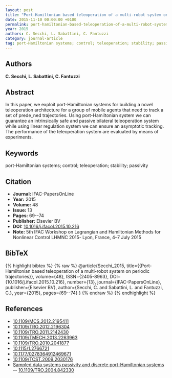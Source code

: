 ```yaml
---
layout: post
title: "Port-Hamiltonian based teleoperation of a multi-robot system on periodic trajectories"
date: 2015-11-10 00:00:00 +0100
permalink: port-hamiltonian-based-teleoperation-of-a-multi-robot-system-on-periodic-trajectories
year: 2015
authors: C. Secchi, L. Sabattini, C. Fantuzzi
category: journal-article
tag: port-Hamiltonian systems; control; teleoperation; stability; passivity
---
```

 
## Authors
**C. Secchi, L. Sabattini, C. Fantuzzi**
 
## Abstract
In this paper, we exploit port-Hamiltonian systems for building a novel teleoperation architecture for a group of mobile agents that need to track a set of prede_ned trajectories. Using port-Hamiltonian system we can guarantee an intrinsically safe and passive bilateral teleoperation system while using linear regulation system we can ensure an asymptotic tracking. The performance of the teleoperation system are evaluated by means of experiments.
 
## Keywords
port-Hamiltonian systems; control; teleoperation; stability; passivity
 
## Citation
- **Journal:** IFAC-PapersOnLine
- **Year:** 2015
- **Volume:** 48
- **Issue:** 13
- **Pages:** 69--74
- **Publisher:** Elsevier BV
- **DOI:** [10.1016/j.ifacol.2015.10.216](https://doi.org/10.1016/j.ifacol.2015.10.216)
- **Note:** 5th IFAC Workshop on Lagrangian and Hamiltonian Methods for Nonlinear Control LHMNC 2015- Lyon, France, 4–7 July 2015
 
## BibTeX
{% highlight bibtex %}
{% raw %}
@article{Secchi_2015,
  title={{Port-Hamiltonian based teleoperation of a multi-robot system on periodic trajectories}},
  volume={48},
  ISSN={2405-8963},
  DOI={10.1016/j.ifacol.2015.10.216},
  number={13},
  journal={IFAC-PapersOnLine},
  publisher={Elsevier BV},
  author={Secchi, C. and Sabattini, L. and Fantuzzi, C.},
  year={2015},
  pages={69--74}
}
{% endraw %}
{% endhighlight %}
 
## References
- [10.1109/MCS.2012.2195411](https://doi.org/10.1109/MCS.2012.2195411)
- [10.1109/TRO.2012.2196304](https://doi.org/10.1109/TRO.2012.2196304)
- [10.1109/TRO.2011.2142430](https://doi.org/10.1109/TRO.2011.2142430)
- [10.1109/TMECH.2013.2263963](https://doi.org/10.1109/TMECH.2013.2263963)
- [10.1109/TRO.2010.2041877](https://doi.org/10.1109/TRO.2010.2041877)
- [10.1115/1.2766721](https://doi.org/10.1115/1.2766721)
- [10.1177/0278364912469671](https://doi.org/10.1177/0278364912469671)
- [10.1109/TCST.2009.2030176](https://doi.org/10.1109/TCST.2009.2030176)
- [Sampled data systems passivity and discrete port-Hamiltonian systems](sampled-data-systems-passivity-and-discrete-port-hamiltonian-systems) -- [10.1109/TRO.2004.842330](https://doi.org/10.1109/TRO.2004.842330)

